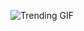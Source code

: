 
<!-- GIF_SECTION -->
![Trending GIF](https://media3.giphy.com/media/v1.Y2lkPThiYjIxNzcydXViM2ViaHE1MG12d2kxY2tkbGh5ZXFlbWVoYW5heXBpZ2dnd2E1byZlcD12MV9naWZzX3NlYXJjaCZjdD1n/vzO0Vc8b2VBLi/giphy.gif)
<!-- END_GIF_SECTION -->
